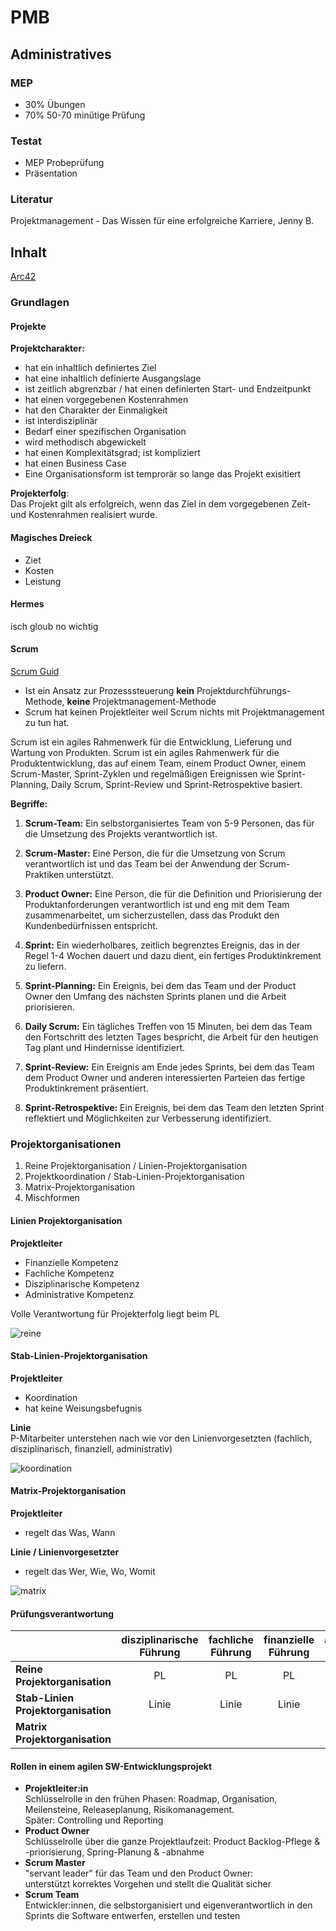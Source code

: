 # PMB

## Administratives

### MEP

-   30% Übungen
-   70% 50-70 minütige Prüfung

### Testat

-   MEP Probeprüfung
-   Präsentation

### Literatur

Projektmanagement - Das Wissen für eine erfolgreiche Karriere, Jenny B.

## Inhalt

[Arc42](https://arc42.org)

### Grundlagen

#### Projekte

**Projektcharakter:**

-   hat ein inhaltlich definiertes Ziel
-   hat eine inhaltlich definierte Ausgangslage
-   ist zeitlich abgrenzbar / hat einen definierten Start- und Endzeitpunkt
-   hat einen vorgegebenen Kostenrahmen
-   hat den Charakter der Einmaligkeit
-   ist interdisziplinär
-   Bedarf einer spezifischen Organisation
-   wird methodisch abgewickelt
-   hat einen Komplexitätsgrad; ist kompliziert
-   hat einen Business Case
-   Eine Organisationsform ist temprorär so lange das Projekt exisitiert

**Projekterfolg**:  
Das Projekt gilt als erfolgreich, wenn das Ziel in dem vorgegebenen Zeit- und Kostenrahmen realisiert wurde.

#### Magisches Dreieck

-   Ziet
-   Kosten
-   Leistung

#### Hermes

isch gloub no wichtig

#### Scrum

[Scrum Guid](https://scrumguides.org/docs/scrumguide/v2020/2020-Scrum-Guide-US.pdf)

-   Ist ein Ansatz zur Prozesssteuerung **kein** Projektdurchführungs-Methode, **keine** Projektmanagement-Methode
-   Scrum hat keinen Projektleiter weil Scrum nichts mit Projektmanagement zu tun hat.

Scrum ist ein agiles Rahmenwerk für die Entwicklung, Lieferung und Wartung von Produkten.
Scrum ist ein agiles Rahmenwerk für die Produktentwicklung, das auf einem Team, einem Product Owner, einem Scrum-Master, Sprint-Zyklen und regelmäßigen Ereignissen wie Sprint-Planning, Daily Scrum, Sprint-Review und Sprint-Retrospektive basiert.

**Begriffe:**

1. **Scrum-Team:** Ein selbstorganisiertes Team von 5-9 Personen, das für die Umsetzung des Projekts verantwortlich ist.

2. **Scrum-Master:** Eine Person, die für die Umsetzung von Scrum verantwortlich ist und das Team bei der Anwendung der Scrum-Praktiken unterstützt.

3. **Product Owner:** Eine Person, die für die Definition und Priorisierung der Produktanforderungen verantwortlich ist und eng mit dem Team zusammenarbeitet, um sicherzustellen, dass das Produkt den Kundenbedürfnissen entspricht.

4. **Sprint:** Ein wiederholbares, zeitlich begrenztes Ereignis, das in der Regel 1-4 Wochen dauert und dazu dient, ein fertiges Produktinkrement zu liefern.

5. **Sprint-Planning:** Ein Ereignis, bei dem das Team und der Product Owner den Umfang des nächsten Sprints planen und die Arbeit priorisieren.

6. **Daily Scrum:** Ein tägliches Treffen von 15 Minuten, bei dem das Team den Fortschritt des letzten Tages bespricht, die Arbeit für den heutigen Tag plant und Hindernisse identifiziert.

7. **Sprint-Review:** Ein Ereignis am Ende jedes Sprints, bei dem das Team dem Product Owner und anderen interessierten Parteien das fertige Produktinkrement präsentiert.

8. **Sprint-Retrospektive:** Ein Ereignis, bei dem das Team den letzten Sprint reflektiert und Möglichkeiten zur Verbesserung identifiziert.

### Projektorganisationen

1. Reine Projektorganisation / Linien-Projektorganisation
2. Projektkoordination / Stab-Linien-Projektorganisation
3. Matrix-Projektorganisation
4. Mischformen

#### Linien Projektorganisation

**Projektleiter**

-   Finanzielle Kompetenz
-   Fachliche Kompetenz
-   Disziplinarische Kompetenz
-   Administrative Kompetenz

Volle Verantwortung für Projekterfolg liegt beim PL

![reine](../assets/linien_projektorganisation.png)

#### Stab-Linien-Projektorganisation

**Projektleiter**

-   Koordination
-   hat keine Weisungsbefugnis

**Linie**  
P-Mitarbeiter unterstehen nach wie vor den Linienvorgesetzten (fachlich, disziplinarisch, finanziell, administrativ)

![koordination](../assets/stab-linie_projektorganisation.png)

#### Matrix-Projektorganisation

**Projektleiter**

-   regelt das Was, Wann

**Linie / Linienvorgesetzter**

-   regelt das Wer, Wie, Wo, Womit

![matrix](../assets/matrix_projektorganisation.png)

#### Prüfungsverantwortung

|                                     | disziplinarische Führung | fachliche Führung | finanzielle Führung | administrative Führung |
| ----------------------------------- | :----------------------: | :---------------: | :-----------------: | :--------------------: |
| **Reine Projektorganisation**       |            PL            |        PL         |         PL          |           PL           |
| **Stab-Linien Projektorganisation** |          Linie           |       Linie       |        Linie        |         Linie          |
| **Matrix Projektorganisation**      |                          |                   |                     |                        |

#### Rollen in einem agilen SW-Entwicklungsprojekt

-   **Projektleiter:in**  
    Schlüsselrolle in den frühen Phasen: Roadmap, Organisation, Meilensteine, Releaseplanung, Risikomanagement.  
    Später: Controlling und Reporting
-   **Product Owner**  
    Schlüsselrolle über die ganze Projektlaufzeit: Product Backlog-Pflege & -priorisierung, Spring-Planung & -abnahme
-   **Scrum Master**  
    "servant leader" für das Team und den Product Owner:  
    unterstützt korrektes Vorgehen und stellt die Qualität sicher
-   **Scrum Team**  
    Entwickler:innen, die selbstorganisiert und eigenverantwortlich in den Sprints die Software entwerfen, erstellen und testen
